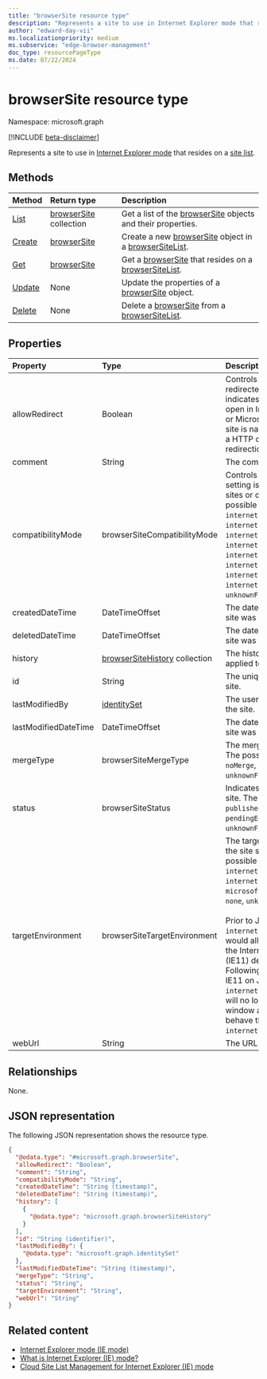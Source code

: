 ```yaml
---
title: "browserSite resource type"
description: "Represents a site to use in Internet Explorer mode that resides on a site list."
author: "edward-day-vii"
ms.localizationpriority: medium
ms.subservice: "edge-browser-management"
doc_type: resourcePageType
ms.date: 07/22/2024
---
```


# browserSite resource type

Namespace: microsoft.graph

[!INCLUDE [beta-disclaimer](../../includes/beta-disclaimer.md)]

Represents a site to use in [Internet Explorer mode](/deployedge/edge-ie-mode) that resides on a [site list](../resources/browsersitelist.md).

## Methods
|Method|Return type|Description|
|:---|:---|:---|
|[List](../api/browsersitelist-list-sites.md)|[browserSite](../resources/browsersite.md) collection|Get a list of the [browserSite](../resources/browsersite.md) objects and their properties.|
|[Create](../api/browsersitelist-post-sites.md)|[browserSite](../resources/browsersite.md)|Create a new [browserSite](../resources/browsersite.md) object in a [browserSiteList](../resources/browsersitelist.md).|
|[Get](../api/browsersite-get.md)|[browserSite](../resources/browsersite.md)|Get a [browserSite](../resources/browsersite.md) that resides on a [browserSiteList](../resources/browsersitelist.md).|
|[Update](../api/browsersite-update.md)|None|Update the properties of a [browserSite](../resources/browsersite.md) object.|
|[Delete](../api/browsersitelist-delete-sites.md)|None|Delete a [browserSite](../resources/browsersite.md) from a [browserSiteList](../resources/browsersitelist.md).|

## Properties
|Property|Type|Description|
|:---|:---|:---|
|allowRedirect|Boolean|Controls the behavior of redirected sites. If `true`, indicates that the site will open in Internet Explorer 11 or Microsoft Edge even if the site is navigated to as part of a HTTP or meta refresh redirection chain.|
|comment|String|The comment for the site.|
|compatibilityMode|browserSiteCompatibilityMode|Controls what compatibility setting is used for specific sites or domains. The possible values are: `default`, `internetExplorer8Enterprise`, `internetExplorer7Enterprise`, `internetExplorer11`, `internetExplorer10`, `internetExplorer9`, `internetExplorer8`, `internetExplorer7`, `internetExplorer5`, `unknownFutureValue`.|
|createdDateTime|DateTimeOffset|The date and time when the site was created.|
|deletedDateTime|DateTimeOffset|The date and time when the site was deleted.|
|history|[browserSiteHistory](../resources/browsersitehistory.md) collection|The history of modifications applied to the site.|
|id|String|The unique identifier for the site.|
|lastModifiedBy|[identitySet](../resources/identityset.md)|The user who last modified the site.|
|lastModifiedDateTime|DateTimeOffset|The date and time when the site was last modified.|
|mergeType|browserSiteMergeType|The merge type of the site. The possible values are: `noMerge`, `default`, `unknownFutureValue`.|
|status|browserSiteStatus|Indicates the status of the site. The possible values are: `published`, `pendingAdd`, `pendingEdit`, `pendingDelete`, `unknownFutureValue`.|
|targetEnvironment|browserSiteTargetEnvironment|The target environment that the site should open in. The possible values are: `internetExplorerMode`, `internetExplorer11`, `microsoftEdge`, `configurable`, `none`, `unknownFutureValue`.<br /><br />Prior to June 15, 2022, the `internetExplorer11` option would allow opening a site in the Internet Explorer 11 (IE11) desktop application. Following the retirement of IE11 on June 15, 2022, the `internetExplorer11` option will no longer open an IE11 window and will instead behave the same as the `internetExplorerMode` option.|
|webUrl|String|The URL of the site.|

## Relationships
None.

## JSON representation
The following JSON representation shows the resource type.
<!-- {
  "blockType": "resource",
  "keyProperty": "id",
  "@odata.type": "microsoft.graph.browserSite",
  "openType": false
}
-->
``` json
{
  "@odata.type": "#microsoft.graph.browserSite",
  "allowRedirect": "Boolean",
  "comment": "String",
  "compatibilityMode": "String",
  "createdDateTime": "String (timestamp)",
  "deletedDateTime": "String (timestamp)",
  "history": [
    {
      "@odata.type": "microsoft.graph.browserSiteHistory"
    }
  ],
  "id": "String (identifier)",
  "lastModifiedBy": {
    "@odata.type": "microsoft.graph.identitySet"
  },
  "lastModifiedDateTime": "String (timestamp)",
  "mergeType": "String",
  "status": "String",
  "targetEnvironment": "String",
  "webUrl": "String"
}
```

## Related content

- [Internet Explorer mode (IE mode)](https://www.microsoft.com/edge/business/ie-mode)
- [What is Internet Explorer (IE) mode?](/deployedge/edge-ie-mode)
- [Cloud Site List Management for Internet Explorer (IE) mode](/deployedge/edge-ie-mode-cloud-site-list-mgmt)
